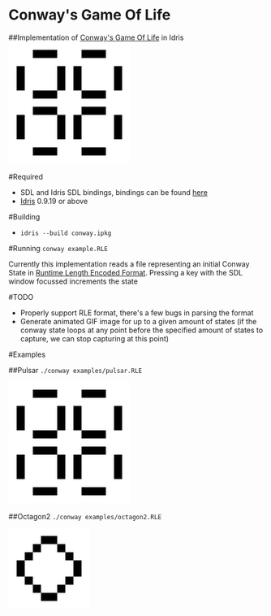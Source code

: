 # Conway's Game Of Life 

##Implementation of [Conway's Game Of Life]( https://en.wikipedia.org/wiki/Conway%27s_Game_of_Life) in Idris
![pulsar](/images/Pulsar.gif?raw=true) 

#Required
- SDL and Idris SDL bindings, bindings can be found [here](https://github.com/edwinb/SDL-idris)
- [Idris](http://www.idris-lang.org/idris-0-9-19-released/) 0.9.19 or above

#Building
- `idris --build conway.ipkg`

#Running
  `conway example.RLE`
  
Currently this implementation reads a file representing an initial Conway State in [Runtime Length Encoded Format](http://www.conwaylife.com/wiki/Run_Length_Encoded). Pressing a key with the SDL window focussed increments
the state

#TODO
- Properly support RLE format, there's a few bugs in parsing the format
- Generate animated GIF image for up to a given amount of states (if the conway state loops at any point before the specified amount of states to capture, we can stop capturing at this point)


#Examples

##Pulsar
`./conway examples/pulsar.RLE`


![pulsar](/images/Pulsar.gif?raw=true) 

##Octagon2
`./conway examples/octagon2.RLE`


![octagon2](/images/Octagon2.gif?raw=true)
